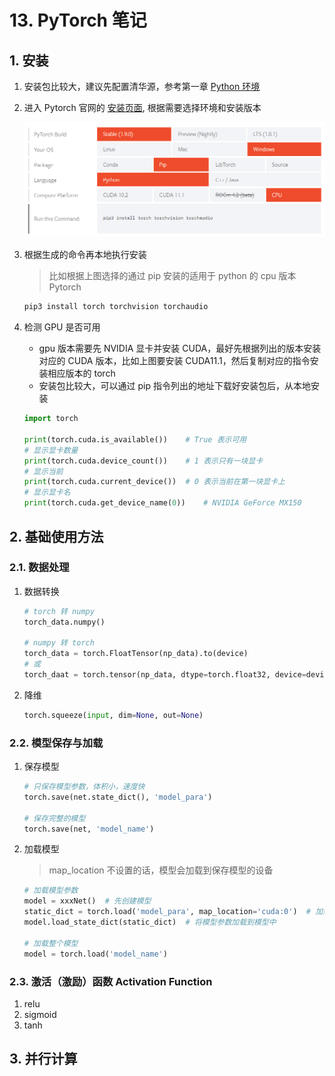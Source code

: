 # 13. PyTorch 笔记

## 1. 安装

1. 安装包比较大，建议先配置清华源，参考第一章 [Python 环境](Python-01-环境。md)
2. 进入 Pytorch 官网的 [安装页面](https://pytorch.org/get-started/locally/), 根据需要选择环境和安装版本

    ![图 1](../images/2021-06-26_92.png)  

3. 根据生成的命令再本地执行安装

   > 比如根据上图选择的通过 pip 安装的适用于 python 的 cpu 版本 Pytorch

    ```bash
    pip3 install torch torchvision torchaudio
    ```

4. 检测 GPU 是否可用

    - gpu 版本需要先 NVIDIA 显卡并安装 CUDA，最好先根据列出的版本安装对应的 CUDA 版本，比如上图要安装 CUDA11.1，然后复制对应的指令安装相应版本的 torch
    - 安装包比较大，可以通过 pip 指令列出的地址下载好安装包后，从本地安装

    ```python
    import torch

    print(torch.cuda.is_available())    # True 表示可用
    # 显示显卡数量
    print(torch.cuda.device_count())    # 1 表示只有一块显卡
    # 显示当前
    print(torch.cuda.current_device())  # 0 表示当前在第一块显卡上
    # 显示显卡名
    print(torch.cuda.get_device_name(0))    # NVIDIA GeForce MX150
    ```

## 2. 基础使用方法

### 2.1. 数据处理

1. 数据转换

    ```python
    # torch 转 numpy
    torch_data.numpy()

    # numpy 转 torch
    torch_data = torch.FloatTensor(np_data).to(device)
    # 或
    torch_daat = torch.tensor(np_data, dtype=torch.float32, device=device)
    ```

2. 降维

    ```python
    torch.squeeze(input, dim=None, out=None)
    ```

### 2.2. 模型保存与加载

1. 保存模型

    ```python
    # 只保存模型参数，体积小，速度快
    torch.save(net.state_dict(), 'model_para')

    # 保存完整的模型
    torch.save(net, 'model_name')
    ```

2. 加载模型

    > map_location 不设置的话，模型会加载到保存模型的设备

    ```python
    # 加载模型参数
    model = xxxNet()  # 先创建模型
    static_dict = torch.load('model_para', map_location='cuda:0')  # 加载模型参数文件
    model.load_state_dict(static_dict)  # 将模型参数加载到模型中

    # 加载整个模型
    model = torch.load('model_name')
    ```

### 2.3. 激活（激励）函数 Activation Function

1. relu
2. sigmoid
3. tanh

## 3. 并行计算
